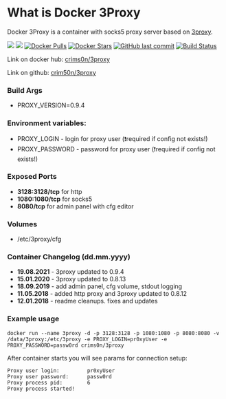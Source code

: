 # What is Docker 3Proxy
Docker 3Proxy is a container with socks5 proxy server based on [3proxy](http://www.3proxy.ru/).

[![](https://images.microbadger.com/badges/version/crims0n/3proxy.svg)](https://microbadger.com/images/crims0n/3proxy) [![](https://images.microbadger.com/badges/image/crims0n/3proxy.svg)](https://microbadger.com/images/crims0n/3proxy) [![Docker Pulls](https://img.shields.io/docker/pulls/crims0n/3proxy.svg)](https://hub.docker.com/r/crims0n/3proxy/) [![Docker Stars](https://img.shields.io/docker/stars/crims0n/3proxy.svg)](https://hub.docker.com/r/crims0n/3proxy/) [![GitHub last commit](https://img.shields.io/github/last-commit/crim50n/3proxy.svg)](https://github.com/crim50n/3proxy) [![Build Status](https://app.travis-ci.com/crim50n/3proxy.svg?branch=master)](https://app.travis-ci.com/crim50n/3proxy)
  
Link on docker hub: [crims0n/3proxy](https://hub.docker.com/r/crims0n/3proxy/)

Link on github: [crim50n/3proxy](https://github.com/crim50n/3proxy)

### Build Args

 - PROXY_VERSION=0.9.4
 
 
### Environment variables:
 
 - PROXY_LOGIN - login for proxy user (:exclamation:required if config not exists!)
 - PROXY_PASSWORD - password for proxy user (:exclamation:required if config not exists!)

### Exposed Ports

 - **3128:3128/tcp** for http
 - **1080:1080/tcp** for socks5
 - **8080/tcp** for admin panel with cfg editor

### Volumes
 - /etc/3proxy/cfg

### Container Changelog (dd.mm.yyyy)

- **19.08.2021** - 3proxy updated to 0.9.4
- **15.01.2020** - 3proxy updated to 0.8.13
- **18.09.2019** - add admin panel, cfg volume, stdout logging
- **11.05.2018** - added http proxy and 3proxy updated to 0.8.12
- **12.01.2018** - readme cleanups. fixes and updates

### Example usage

```
docker run --name 3proxy -d -p 3128:3128 -p 1080:1080 -p 8080:8080 -v /data/3proxy:/etc/3proxy -e PROXY_LOGIN=pr0xyUser -e PROXY_PASSWORD=passw0rd crims0n/3proxy
```

After container starts you will see params for connection setup:

```
Proxy user login:         pr0xyUser
Proxy user password:      passw0rd
Proxy process pid:        6
Proxy process started!
```
